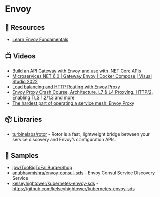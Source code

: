 # Envoy

## 📘 Resources
- [Learn Envoy Fundamentals](https://academy.tetrate.io/courses/envoy-fundamentals)

## 📺 Videos
- [Build an API Gateway with Envoy and use with .NET Core APIs](https://www.youtube.com/watch?v=UsoH5cqE1OA)
- [Microservices NET 6.0 | Gateway Envoy | Docker Compose | Visual Studio 2022](https://www.youtube.com/watch?v=-6FPkXrkPnU)
- [Load balancing and HTTP Routing with Envoy Proxy](https://www.youtube.com/watch?v=D0cuv1AEftE)
- [Envoy Proxy Crash Course, Architecture, L7 & L4 Proxying, HTTP/2, Enabling TLS 1.2/1.3 and more](https://www.youtube.com/watch?v=40gKzHQWgP0)
- [The hardest part of operating a service mesh: Envoy Proxy](https://www.youtube.com/watch?v=oQ600fSfbXk)
## 📦 Libraries
- [turbinelabs/rotor](https://github.com/turbinelabs/rotor) - Rotor is a fast, lightweight bridge between your service discovery and Envoy’s configuration APIs. 

## 🚀 Samples
- [jbw/TooBigToFailBurgerShop](https://github.com/jbw/TooBigToFailBurgerShop/tree/develop/src/services/ApiGateway/Envoy)
- [anubhavmishra/envoy-consul-sds](https://github.com/anubhavmishra/envoy-consul-sds) - Envoy Consul Service Discovery Service
- [kelseyhightower/kubernetes-envoy-sds](https://github.com/kelseyhightower/kubernetes-envoy-sds) - https://github.com/kelseyhightower/kubernetes-envoy-sds